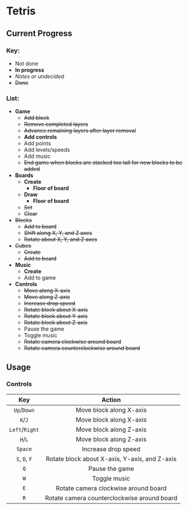 # Tetris

## Current Progress

### Key:

* Not done
* **In progress**
* *Notes or undecided*
* ~~Done~~

### List:

* **Game**
  * ~~Add block~~
  * ~~Remove completed layers~~
  * ~~Advance remaining layers after layer removal~~
  * **Add controls**
  * Add points
  * Add levels/speeds
  * Add music
  * ~~End game when blocks are stacked too tall for new blocks to be added~~
* **Boards**
  * **Create**
    * **Floor of board**
  * **Draw**
    * **Floor of board**
  * ~~Set~~
  * ~~Clear~~
* ~~Blocks~~
  * ~~Add to board~~
  * ~~Shift along X, Y, and Z axes~~
  * ~~Rotate about X, Y, and Z axes~~
* ~~Cubes~~
  * ~~Create~~
  * ~~Add to board~~
* **Music**
  * **Create**
  * Add to game
* **Controls**
  * ~~Move along X-axis~~
  * ~~Move along Z-axis~~
  * ~~Increase drop speed~~
  * ~~Rotate block about X-axis~~
  * ~~Rotate block about Y-axis~~
  * ~~Rotate block about Z-axis~~
  * Pause the game
  * Toggle music
  * ~~Rotate camera clockwise around board~~
  * ~~Rotate camera counterclockwise around board~~

## Usage

### Controls

| Key            | Action                                        |
| :------------: | :-------------------------------------------: |
| `Up`/`Down`    | Move block along X-axis                       |
| `K`/`J`        | Move block along X-axis                       |
| `Left`/`Right` | Move block along Z-axis                       |
| `H`/`L`        | Move block along Z-axis                       |
| `Space`        | Increase drop speed                           |
| `S`, `D`, `F`  | Rotate block about X-axis, Y-axis, and Z-axis |
| `Q`            | Pause the game                                |
| `W`            | Toggle music                                  |
| `E`            | Rotate camera clockwise around board          |
| `R`            | Rotate camera counterclockwise around board   |
